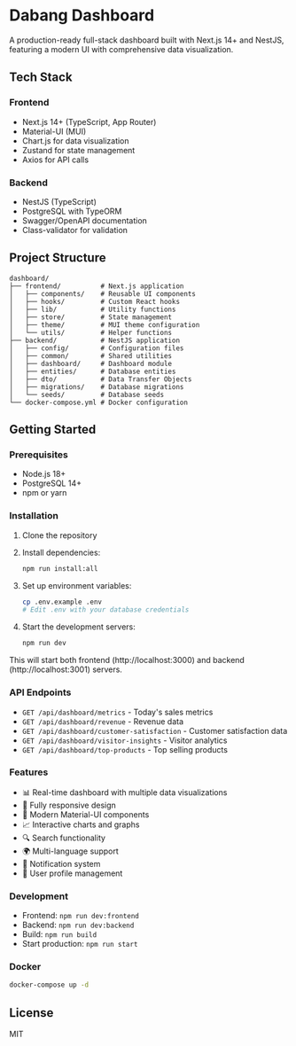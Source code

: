 # Dabang Dashboard

A production-ready full-stack dashboard built with Next.js 14+ and NestJS, featuring a modern UI with comprehensive data visualization.

## Tech Stack

### Frontend
- Next.js 14+ (TypeScript, App Router)
- Material-UI (MUI)
- Chart.js for data visualization
- Zustand for state management
- Axios for API calls

### Backend
- NestJS (TypeScript)
- PostgreSQL with TypeORM
- Swagger/OpenAPI documentation
- Class-validator for validation

## Project Structure

```
dashboard/
├── frontend/          # Next.js application
│   ├── components/    # Reusable UI components
│   ├── hooks/         # Custom React hooks
│   ├── lib/           # Utility functions
│   ├── store/         # State management
│   ├── theme/         # MUI theme configuration
│   └── utils/         # Helper functions
├── backend/           # NestJS application
│   ├── config/        # Configuration files
│   ├── common/        # Shared utilities
│   ├── dashboard/     # Dashboard module
│   ├── entities/      # Database entities
│   ├── dto/           # Data Transfer Objects
│   ├── migrations/    # Database migrations
│   └── seeds/         # Database seeds
└── docker-compose.yml # Docker configuration
```

## Getting Started

### Prerequisites
- Node.js 18+
- PostgreSQL 14+
- npm or yarn

### Installation

1. Clone the repository
2. Install dependencies:
   ```bash
   npm run install:all
   ```

3. Set up environment variables:
   ```bash
   cp .env.example .env
   # Edit .env with your database credentials
   ```

4. Start the development servers:
   ```bash
   npm run dev
   ```

This will start both frontend (http://localhost:3000) and backend (http://localhost:3001) servers.

### API Endpoints

- `GET /api/dashboard/metrics` - Today's sales metrics
- `GET /api/dashboard/revenue` - Revenue data
- `GET /api/dashboard/customer-satisfaction` - Customer satisfaction data
- `GET /api/dashboard/visitor-insights` - Visitor analytics
- `GET /api/dashboard/top-products` - Top selling products

### Features

- 📊 Real-time dashboard with multiple data visualizations
- 📱 Fully responsive design
- 🎨 Modern Material-UI components
- 📈 Interactive charts and graphs
- 🔍 Search functionality
- 🌍 Multi-language support
- 🔔 Notification system
- 👤 User profile management

### Development

- Frontend: `npm run dev:frontend`
- Backend: `npm run dev:backend`
- Build: `npm run build`
- Start production: `npm run start`

### Docker

```bash
docker-compose up -d
```

## License

MIT
